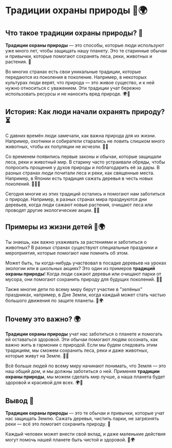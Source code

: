 # Традиции охраны природы 🌿🌍

## Что такое **традиции охраны природы**? 🌱

**Традиции охраны природы** — это способы, которые люди используют уже много лет, чтобы защищать нашу планету. Это те старинные обычаи и привычки, которые помогают сохранять леса, реки, животных и растения. 🌳

Во многих странах есть свои уникальные традиции, которые передаются из поколения в поколение. Например, в некоторых культурах люди верят, что природа — это живое существо, и к ней нужно относиться с уважением. Эти традиции учат бережно использовать ресурсы и не наносить вред природе. 🌍💚

## История: Как люди начали охранять природу? ⏳

С давних времён люди замечали, как важна природа для их жизни. Например, охотники и собиратели старались не ловить слишком много животных, чтобы их популяции не исчезли. 🌿🐾

Со временем появились первые законы и обычаи, которые защищали леса, реки и животный мир. В старину часто устраивали обряды, чтобы попросить прощения у духов природы и поблагодарить её за дары. В разных странах люди почитали леса и реки, как священные места. Например, в Японии есть традиция сажать деревья в честь новых поколений. 🌳🇯🇵

Сегодня многие из этих традиций остались и помогают нам заботиться о природе. Например, в разных странах мира празднуются дни деревьев, когда люди сажают новые растения, очищают леса или проводят другие экологические акции. 🌲🎉

## Примеры из жизни детей 🌱🌍

Ты знаешь, как важно ухаживать за растениями и заботиться о животных? В разных странах существуют специальные праздники и мероприятия, которые помогают нам помнить об этом.

Может быть, ты когда-нибудь участвовал в посадке деревьев на уроках экологии или в школьных акциях? Это один из примеров **традиций охраны природы**! Когда люди сажают деревья или очищают парки от мусора, они помогают сохранить природу для будущих поколений. 🌳✨

Также многие дети по всему миру берут участие в "зелёных" праздниках, например, в Дне Земли, когда каждый может стать частью большого движения по защите планеты. 🥳🌍

## Почему это важно? 🌍

**Традиции охраны природы** учат нас заботиться о планете и помогать ей оставаться здоровой. Эти обычаи помогают людям осознать, как важно жить в гармонии с природой. Если мы будем следовать этим традициям, мы сможем сохранить леса, реки и даже животных, которые живут на Земле. 🌿🦋

Всё больше людей по всему миру начинают понимать, что Земля — это наш общий дом, и мы должны заботиться о ней. Применяя **традиции охраны природы**, мы можем сделать мир лучше, а наша планета будет здоровой и красивой для всех. 🌍💚

## Вывод 🧠

**Традиции охраны природы** — это те обычаи и привычки, которые учат нас защищать Землю. Сажать деревья, чистить парки, не загрязнять реки — всё это помогает сохранить природу. 🌱

Каждый человек может внести свой вклад, и даже маленькие действия могут помочь нашей планете быть чистой и здоровой. 💚🌍

